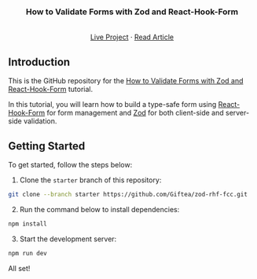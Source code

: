 

<h3 align="center">How to Validate Forms with Zod and React-Hook-Form</h3>


 <p align="center">
   <br />
   <a href="https://react-fcc-forms.vercel.app/">Live Project</a>
   ·
   <a href="https://www.freecodecamp.org/news/react-form-validation-zod-react-hook-form/">Read Article</a>

 </p>

</div>

## Introduction


This is the GitHub repository for the
[How to Validate Forms with Zod and React-Hook-Form](https://www.freecodecamp.org/news/react-form-validation-zod-react-hook-form/)
tutorial. 

In this tutorial, you will learn how to build a type-safe form using [React-Hook-Form](https://github.com/react-hook-form/react-hook-form) for form management and [Zod](https://github.com/colinhacks/zod) for both client-side and server-side validation.



## Getting Started


To get started, follow the steps below:


1. Clone the `starter` branch of this repository:


```bash
git clone --branch starter https://github.com/Giftea/zod-rhf-fcc.git
```


2. Run the command below to install dependencies:


```bash
npm install
```


3. Start the development server:


```bash
npm run dev
```

All set!

